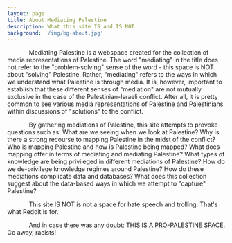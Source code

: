 ```yaml
---
layout: page
title: About Mediating Palestine
description: What this site IS and IS NOT
background: '/img/bg-about.jpg'
---
```

<head>
  <style>
    p{text-indent: 50px;}
  </style>
</head>
<body>
<p>Mediating Palestine is a webspace created for the collection of media representations of Palestine. The word "mediating" in the title does not refer to the "problem-solving" sense of the word - this space is NOT about "solving" Palestine. Rather, "mediating" refers to the ways in which we understand what Palestine is through media. It is, however, important to establish that these different senses of "mediation" are not mutually exclusive in the case of the Palestinian-Israeli conflict. After all, it is pretty common to see various media representations of Palestine and Palestinians within discussions of "solutions" to the conflict.</p>

<p>By gathering mediations of Palestine, this site attempts to provoke questions such as: What are we seeing when we look at Palestine? Why is there a strong recourse to mapping Palestine in the midst of the conflict? Who is mapping Palestine and how is Palestine being mapped? What does mapping offer in terms of mediating and mediating Palestine? What types of knowledge are being privileged in different mediations of Palestine? How do we de-privilege knowledge regimes around Palestine? How do these mediations complicate data and databases? What does this collection suggest about the data-based ways in which we attempt to "capture" Palestine?</p>

<p>This site IS NOT is not a space for hate speech and trolling. That's what Reddit is for.</p>

<p>And in case there was any doubt: THIS IS A PRO-PALESTINE SPACE. Go away, racists!</p>
</body>
